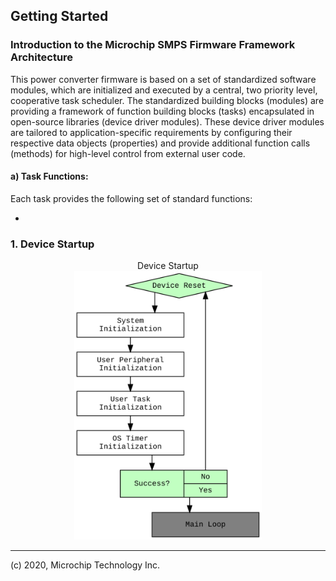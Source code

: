 
## Getting Started
### Introduction to the Microchip SMPS Firmware Framework Architecture

This power converter firmware is based on a set of standardized software modules, which are initialized and executed by a central, two priority level, cooperative task scheduler. The standardized building blocks (modules) are providing a framework of function building blocks (tasks) encapsulated in open-source libraries (device driver modules). These device driver modules are tailored to application-specific requirements by configuring their respective data objects (properties) and provide additional function calls (methods) for high-level control from external user code.

#### a) Task Functions: 
Each task provides the following set of standard functions:

- 



### 1. Device Startup

<p>
  <center>
    Device Startup <br>
    <img src="dot_dev-startup.svg" alt="Device Startup" width="300">
  </center>
</p>

_________________________________________________
(c) 2020, Microchip Technology Inc.

